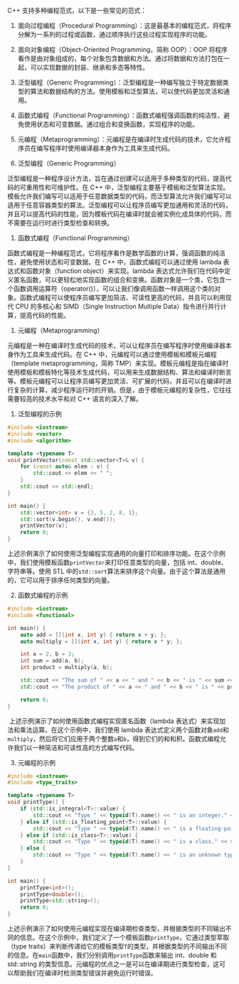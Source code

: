 C++ 支持多种编程范式，以下是一些常见的范式：

1. 面向过程编程（Procedural Programming）：这是最基本的编程范式，将程序分解为一系列的过程或函数，通过顺序执行这些过程实现程序的功能。
2. 面向对象编程（Object-Oriented Programming，简称 OOP）：OOP 将程序看作是由对象组成的，每个对象包含数据和方法。通过将数据和方法打包在一起，可以实现数据的封装、继承和多态等特性。
3. 泛型编程（Generic Programming）：泛型编程是一种编写独立于特定数据类型的算法和数据结构的方法。使用模板和泛型算法，可以使代码更加灵活和通用。
4. 函数式编程（Functional Programming）：函数式编程强调函数的纯洁性，避免使用状态和可变数据。通过组合和变换函数，实现程序的功能。
5. 元编程（Metaprogramming）：元编程是在编译时生成代码的技术，它允许程序员在编写程序时使用编译器本身作为工具来生成代码。



1. 泛型编程（Generic Programming）

泛型编程是一种程序设计方法，旨在通过创建可以适用于多种类型的代码，提高代码的可重用性和可维护性。在 C++ 中，泛型编程主要基于模板和泛型算法实现。模板允许我们编写可以适用于任意数据类型的代码，而泛型算法允许我们编写可以适用于任意容器类型的算法。泛型编程可以让程序员编写更加通用和灵活的代码，并且可以提高代码的性能，因为模板代码在编译时就会被实例化成具体的代码，而不需要在运行时进行类型检查和转换。

1. 函数式编程（Functional Programming）

函数式编程是一种编程范式，它将程序看作是数学函数的计算，强调函数的纯洁性，避免使用状态和可变数据。在 C++ 中，函数式编程可以通过使用 lambda 表达式和函数对象（function object）来实现。lambda 表达式允许我们在代码中定义匿名函数，可以更轻松地实现函数的组合和变换。函数对象是一个类，它包含一个函数调用运算符（operator()），可以让我们像调用函数一样调用这个类的对象。函数式编程可以使程序员编写更加简洁、可读性更高的代码，并且可以利用现代 CPU 的多核心和 SIMD（Single Instruction Multiple Data）指令进行并行计算，提高代码的性能。

1. 元编程（Metaprogramming）

元编程是一种在编译时生成代码的技术，可以让程序员在编写程序时使用编译器本身作为工具来生成代码。在 C++ 中，元编程可以通过使用模板和模板元编程（template metaprogramming，简称 TMP）来实现。模板元编程是指在编译时使用模板和模板特化等技术生成代码，可以用来生成数据结构、算法和编译时断言等。模板元编程可以让程序员编写更加灵活、可扩展的代码，并且可以在编译时进行复杂的计算，减少程序运行时的开销。但是，由于模板元编程的复杂性，它往往需要较高的技术水平和对 C++ 语言的深入了解。



1. 泛型编程的示例

```cpp
#include <iostream>
#include <vector>
#include <algorithm>

template <typename T>
void printVector(const std::vector<T>& v) {
    for (const auto& elem : v) {
        std::cout << elem << " ";
    }
    std::cout << std::endl;
}

int main() {
    std::vector<int> v = {3, 5, 2, 8, 1};
    std::sort(v.begin(), v.end());
    printVector(v);
    return 0;
}
```

​		上述示例演示了如何使用泛型编程实现通用的向量打印和排序功能。在这个示例中，我们使用模板函数`printVector`来打印任意类型的向量，包括 int、double、字符串等。使用 STL 中的`std::sort`算法来排序这个向量。由于这个算法是通用的，它可以用于排序任何类型的向量。

2. 函数式编程的示例

```cpp
#include <iostream>
#include <functional>

int main() {
    auto add = [](int x, int y) { return x + y; };
    auto multiply = [](int x, int y) { return x * y; };

    int a = 2, b = 3;
    int sum = add(a, b);
    int product = multiply(a, b);

    std::cout << "The sum of " << a << " and " << b << " is " << sum << std::endl;
    std::cout << "The product of " << a << " and " << b << " is " << product << std::endl;

    return 0;
}
```

​		上述示例演示了如何使用函数式编程实现匿名函数（lambda 表达式）来实现加法和乘法运算。在这个示例中，我们使用 lambda 表达式定义两个函数对象`add`和`multiply`，然后将它们应用于两个整数`a`和`b`，得到它们的和和积。函数式编程允许我们以一种简洁和可读性高的方式编写代码。

3. 元编程的示例

```cpp
#include <iostream>
#include <type_traits>

template <typename T>
void printType() {
    if (std::is_integral<T>::value) {
        std::cout << "Type " << typeid(T).name() << " is an integer." << std::endl;
    } else if (std::is_floating_point<T>::value) {
        std::cout << "Type " << typeid(T).name() << " is a floating-point number." << std::endl;
    } else if (std::is_class<T>::value) {
        std::cout << "Type " << typeid(T).name() << " is a class." << std::endl;
    } else {
        std::cout << "Type " << typeid(T).name() << " is an unknown type." << std::endl;
    }
}

int main() {
    printType<int>();
    printType<double>();
    printType<std::string>();
    return 0;
}
```

​		上述示例演示了如何使用元编程实现在编译期检查类型，并根据类型的不同输出不同的信息。在这个示例中，我们定义了一个模板函数`printType`，它通过类型萃取（type traits）来判断传递给它的模板类型`T`的类型，并根据类型的不同输出不同的信息。在`main`函数中，我们分别调用`printType`函数来输出 int、double 和 std::string 的类型信息。元编程的优点之一是可以在编译期进行类型检查，这可以帮助我们在编译时检测类型错误并避免运行时错误。